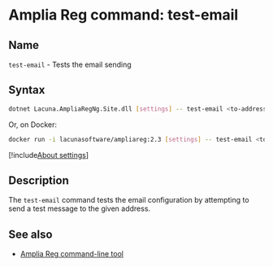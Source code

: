 ﻿# Amplia Reg command: **test-email**

## Name

`test-email` - Tests the email sending

## Syntax

```sh
dotnet Lacuna.AmpliaRegNg.Site.dll [settings] -- test-email <to-address>
```

Or, on Docker:

```sh
docker run -i lacunasoftware/ampliareg:2.3 [settings] -- test-email <to-address>
```

[!include[About settings](includes/about-settings.md)]

## Description

The `test-email` command tests the email configuration by attempting to send a test message to the given address.

## See also

* [Amplia Reg command-line tool](index.md)
